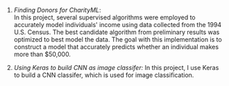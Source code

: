 1. *Finding Donors for CharityML*:  
In this project, several supervised algorithms were employed to accurately model individuals' income using data collected from the 1994 U.S. Census. The best candidate algorithm from preliminary results was optimized to best model the data. The goal with this implementation is to construct a model that accurately predicts whether an individual makes more than $50,000. 

2. *Using Keras to build CNN as image classifer:*
In this project, I use Keras to build a CNN classifer, which is used for image classification.
